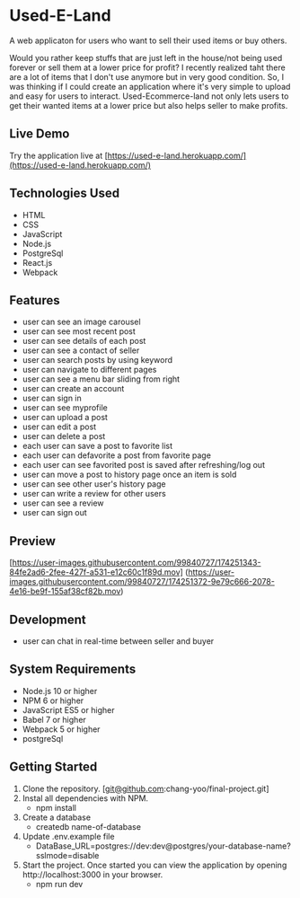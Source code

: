 # Used-E-Land
A web applicaton for users who want to sell their used items or buy others.

Would you rather keep stuffs that are just left in the house/not being used forever or sell them at a lower price for profit? I recently realized taht there are a lot of items that I don't use anymore but in very good condition. So, I was thinking if I could create an application where it's very simple to upload and easy for users to interact. Used-Ecommerce-land not only lets users to get their wanted items at a lower price but also helps seller to make profits.

## Live Demo
Try the application live at [https://used-e-land.herokuapp.com/](https://used-e-land.herokuapp.com/)

## Technologies Used
  - HTML
  - CSS
  - JavaScript
  - Node.js
  - PostgreSql
  - React.js
  - Webpack

## Features
  - user can see an image carousel 
  - user can see most recent post
  - user can see details of each post
  - user can see a contact of seller
  - user can search posts by using keyword
  - user can navigate to different pages
  - user can see a menu bar sliding from right
  - user can create an account
  - user can sign in
  - user can see myprofile
  - user can upload a post
  - user can edit a post
  - user can delete a post
  - each user can save a post to favorite list
  - each user can defavorite a post from favorite page
  - each user can see favorited post is saved after refreshing/log out
  - user can move a post to history page once an item is sold
  - user can see other user's history page
  - user can write a review for other users
  - user can see a review
  - user can sign out

## Preview
[https://user-images.githubusercontent.com/99840727/174251343-84fe2ad6-2fee-427f-a531-e12c60c1f89d.mov]
(https://user-images.githubusercontent.com/99840727/174251372-9e79c666-2078-4e16-be9f-155af38cf82b.mov)

## Development
  - user can chat in real-time between seller and buyer

## System Requirements
  - Node.js 10 or higher
  - NPM 6 or higher
  - JavaScript ES5 or higher
  - Babel 7 or higher
  - Webpack 5 or higher
  - postgreSql

## Getting Started
 1. Clone the repository. [git@github.com:chang-yoo/final-project.git]
 2. Instal all dependencies with NPM.
    - npm install
 3. Create a database
    - createdb name-of-database
 4. Update .env.example file
    - DataBase_URL=postgres://dev:dev@postgres/your-database-name?sslmode=disable
 5. Start the project. Once started you can view the application by opening http://localhost:3000 in your browser.
    - npm run dev
